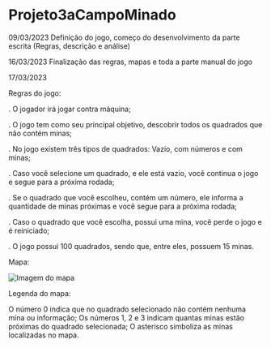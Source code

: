 # Projeto3aCampoMinado

09/03/2023
Definição do jogo, começo do desenvolvimento da parte escrita (Regras, descrição e análise)

16/03/2023
Finalização das regras, mapas e toda a parte manual do jogo

17/03/2023

Regras do jogo: 

. O jogador irá jogar contra máquina;

. O jogo tem como seu principal objetivo, descobrir todos os quadrados que não contém minas;

. No jogo existem três tipos de quadrados: Vazio, com números e com minas;

. Caso você selecione um quadrado, e ele está vazio, você continua o jogo e segue para a próxima rodada;

. Se o quadrado que você escolheu, contém um número, ele informa a quantidade de minas próximas e você segue para a próxima rodada;

. Caso o quadrado que você escolha, possui uma mina, você perde o jogo e é reiniciado;

. O jogo possui 100 quadrados, sendo que, entre eles, possuem 15 minas.


Mapa:

![Imagem do mapa](https://user-images.githubusercontent.com/101647391/225992854-f4097527-a4ac-4c31-8c6d-d89d3dc1b555.jpeg)

Legenda do mapa: 

O número 0 indica que no quadrado selecionado não contém nenhuma mina ou informação;
Os números 1, 2 e 3 indicam quantas minas estão próximas do quadrado selecionada;
O asterisco simboliza as minas localizadas no mapa.
